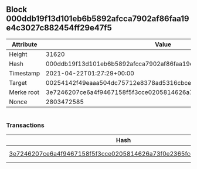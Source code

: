## Block 000ddb19f13d101eb6b5892afcca7902af86faa19e4c3027c882454ff29e47f5

Attribute | Value
--- | ---
Height | 31620
Hash | 000ddb19f13d101eb6b5892afcca7902af86faa19e4c3027c882454ff29e47f5
Timestamp | 2021-04-22T01:27:29+00:00
Target | 00254142f49eaaa504dc75712e8378ad5316cbcead634704b3734b6271167cc4
Merke root | 3e7246207ce6a4f9467158f5f3cce0205814626a73f0e2365fcde28ed05ad030
Nonce | 2803472585

```

```

### Transactions

Hash | Amount
--- | ---
[3e7246207ce6a4f9467158f5f3cce0205814626a73f0e2365fcde28ed05ad030](3e7246207ce6a4f9467158f5f3cce0205814626a73f0e2365fcde28ed05ad030.md) | 10.00000000 SKEPTI 
